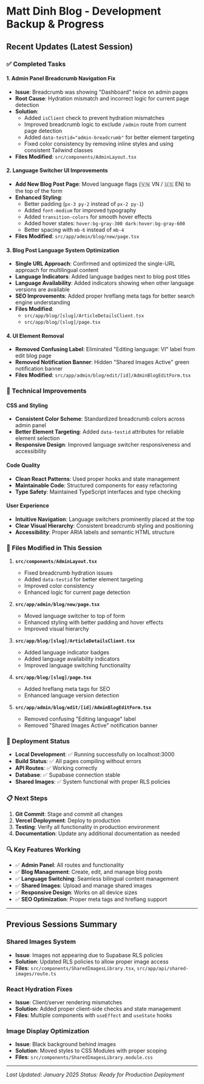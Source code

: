 # Matt Dinh Blog - Development Backup & Progress

## Recent Updates (Latest Session)

### ✅ Completed Tasks

#### 1. **Admin Panel Breadcrumb Navigation Fix**
- **Issue**: Breadcrumb was showing "Dashboard" twice on admin pages
- **Root Cause**: Hydration mismatch and incorrect logic for current page detection
- **Solution**: 
  - Added `isClient` check to prevent hydration mismatches
  - Improved breadcrumb logic to exclude `/admin` route from current page detection
  - Added `data-testid="admin-breadcrumb"` for better element targeting
  - Fixed color consistency by removing inline styles and using consistent Tailwind classes
- **Files Modified**: `src/components/AdminLayout.tsx`

#### 2. **Language Switcher UI Improvements**
- **Add New Blog Post Page**: Moved language flags (🇻🇳 VN / 🇺🇸 EN) to the top of the form
- **Enhanced Styling**: 
  - Better padding (`px-3 py-2` instead of `px-2 py-1`)
  - Added `font-medium` for improved typography
  - Added `transition-colors` for smooth hover effects
  - Added hover states: `hover:bg-gray-300 dark:hover:bg-gray-600`
  - Better spacing with `mb-6` instead of `mb-4`
- **Files Modified**: `src/app/admin/blog/new/page.tsx`

#### 3. **Blog Post Language System Optimization**
- **Single URL Approach**: Confirmed and optimized the single-URL approach for multilingual content
- **Language Indicators**: Added language badges next to blog post titles
- **Language Availability**: Added indicators showing when other language versions are available
- **SEO Improvements**: Added proper hreflang meta tags for better search engine understanding
- **Files Modified**: 
  - `src/app/blog/[slug]/ArticleDetailsClient.tsx`
  - `src/app/blog/[slug]/page.tsx`

#### 4. **UI Element Removal**
- **Removed Confusing Label**: Eliminated "Editing language: VI" label from edit blog page
- **Removed Notification Banner**: Hidden "Shared Images Active" green notification banner
- **Files Modified**: `src/app/admin/blog/edit/[id]/AdminBlogEditForm.tsx`

### 🔧 Technical Improvements

#### **CSS and Styling**
- **Consistent Color Scheme**: Standardized breadcrumb colors across admin panel
- **Better Element Targeting**: Added `data-testid` attributes for reliable element selection
- **Responsive Design**: Improved language switcher responsiveness and accessibility

#### **Code Quality**
- **Clean React Patterns**: Used proper hooks and state management
- **Maintainable Code**: Structured components for easy refactoring
- **Type Safety**: Maintained TypeScript interfaces and type checking

#### **User Experience**
- **Intuitive Navigation**: Language switchers prominently placed at the top
- **Clear Visual Hierarchy**: Consistent breadcrumb styling and positioning
- **Accessibility**: Proper ARIA labels and semantic HTML structure

### 📁 Files Modified in This Session

1. **`src/components/AdminLayout.tsx`**
   - Fixed breadcrumb hydration issues
   - Added `data-testid` for better element targeting
   - Improved color consistency
   - Enhanced logic for current page detection

2. **`src/app/admin/blog/new/page.tsx`**
   - Moved language switcher to top of form
   - Enhanced styling with better padding and hover effects
   - Improved visual hierarchy

3. **`src/app/blog/[slug]/ArticleDetailsClient.tsx`**
   - Added language indicator badges
   - Added language availability indicators
   - Improved language switching functionality

4. **`src/app/blog/[slug]/page.tsx`**
   - Added hreflang meta tags for SEO
   - Enhanced language version detection

5. **`src/app/admin/blog/edit/[id]/AdminBlogEditForm.tsx`**
   - Removed confusing "Editing language" label
   - Removed "Shared Images Active" notification banner

### 🚀 Deployment Status

- **Local Development**: ✅ Running successfully on localhost:3000
- **Build Status**: ✅ All pages compiling without errors
- **API Routes**: ✅ Working correctly
- **Database**: ✅ Supabase connection stable
- **Shared Images**: ✅ System functional with proper RLS policies

### 📋 Next Steps

1. **Git Commit**: Stage and commit all changes
2. **Vercel Deployment**: Deploy to production
3. **Testing**: Verify all functionality in production environment
4. **Documentation**: Update any additional documentation as needed

### 🔍 Key Features Working

- ✅ **Admin Panel**: All routes and functionality
- ✅ **Blog Management**: Create, edit, and manage blog posts
- ✅ **Language Switching**: Seamless bilingual content management
- ✅ **Shared Images**: Upload and manage shared images
- ✅ **Responsive Design**: Works on all device sizes
- ✅ **SEO Optimization**: Proper meta tags and hreflang support

---

## Previous Sessions Summary

### Shared Images System
- **Issue**: Images not appearing due to Supabase RLS policies
- **Solution**: Updated RLS policies to allow proper image access
- **Files**: `src/components/SharedImagesLibrary.tsx`, `src/app/api/shared-images/route.ts`

### React Hydration Fixes
- **Issue**: Client/server rendering mismatches
- **Solution**: Added proper client-side checks and state management
- **Files**: Multiple components with `useEffect` and `useState` hooks

### Image Display Optimization
- **Issue**: Black background behind images
- **Solution**: Moved styles to CSS Modules with proper scoping
- **Files**: `src/components/SharedImagesLibrary.module.css`

---

*Last Updated: January 2025*
*Status: Ready for Production Deployment* 